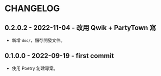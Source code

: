 # CHANGELOG

## 0.2.0.2 - 2022-11-04 - 改用 Qwik + PartyTown 寫
- 新增 `doc/`，儲存開發文件。

## 0.1.0.0 - 2022-09-19 - first commit
- 使用 Poetry 創建專案。